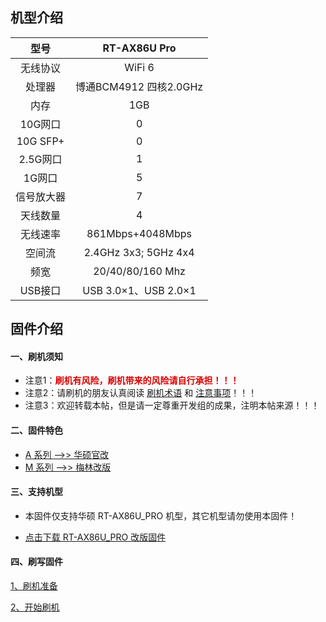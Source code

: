 ## 机型介绍

| 型号 | RT-AX86U Pro |
|:--:|:--:|
| 无线协议 | WiFi 6 | 
| 处理器 | 博通BCM4912 四核2.0GHz | 
| 内存 | 1GB | 
| 10G网口 | 0 | 
| 10G SFP+ | 0 | 
| 2.5G网口 | 1 | 
| 1G网口 | 5 | 
| 信号放大器 | 7 | 
| 天线数量 | 4 | 
| 无线速率 | 861Mbps+4048Mbps | 
| 空间流 | 2.4GHz 3x3; 5GHz 4x4 | 
| 频宽 | 20/40/80/160 Mhz | 
| USB接口 | USB 3.0×1、USB 2.0×1 | 

## 固件介绍
#### 一、刷机须知
* 注意1：**<font color="#dd0000">刷机有风险，刷机带来的风险请自行承担！！！</font><br />**
* 注意2：请刷机的朋友认真阅读 [刷机术语](/zh/guide/asus/flash/flash_info.html) 和 [注意事项](/zh/guide/asus/flash/flash_matter.html)！！！
* 注意3：欢迎转载本帖，但是请一定尊重开发组的成果，注明本帖来源！！！

#### 二、固件特色
* [A 系列 ——>> 华硕官改](/zh/guide/asus/firmware-a.md)
* [M 系列 ——>> 梅林改版](/zh/guide/asus/firmware-m.md)

#### 三、支持机型
* 本固件仅支持华硕 RT-AX86U_PRO 机型，其它机型请勿使用本固件！

* [点击下载 RT-AX86U_PRO 改版固件](https://www.asusgo.com/firmware/download?devicename=rt-ax86u_pro&firmware=merlin)

#### 四、刷写固件

[1、刷机准备](/zh/guide/asus/flash/flash_prepare.html) 

[2、开始刷机](/zh/guide/asus/flash/flash_start.html) 